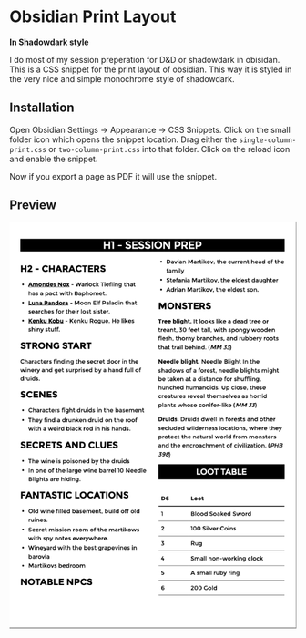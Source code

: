 # Obsidian Print Layout
__In Shadowdark style__

I do most of my session preperation for D&D or shadowdark in obisidan.
This is a CSS snippet for the print layout of obsidian. This way it is styled in the very nice and simple monochrome style of shadowdark.

## Installation

Open Obsidian Settings -> Appearance -> CSS Snippets. Click on the small folder icon which opens the snippet location.
Drag either the `single-column-print.css` or `two-column-print.css` into that folder. Click on the reload icon and enable the snippet.

Now if you export a page as PDF it will use the snippet.

## Preview

![preview](./preview.png)
